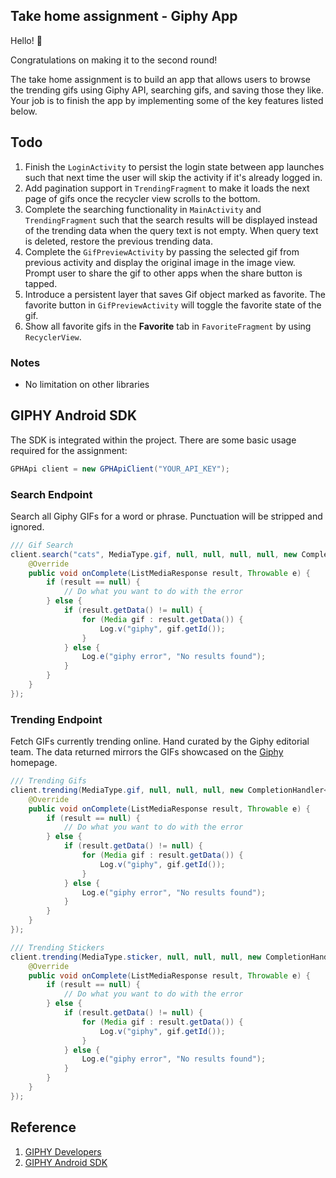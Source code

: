 ## Take home assignment - Giphy App
Hello! 👋

Congratulations on making it to the second round!

The take home assignment is to build an app that allows users to browse the trending gifs using Giphy API, searching gifs, and saving those they like. Your job is to finish the app by implementing some of the key features listed below.

## Todo

1. Finish the `LoginActivity` to persist the login state between app launches such that next time the user will skip the activity if it's already logged in.
2. Add pagination support in `TrendingFragment` to make it loads the next page of gifs once the recycler view scrolls to the bottom.
3. Complete the searching functionality in `MainActivity` and `TrendingFragment` such that the search results will be displayed instead of the trending data when the query text is not empty. When query text is deleted, restore the previous trending data.
4. Complete the `GifPreviewActivity` by passing the selected gif from previous activity and display the original image in the image view. Prompt user to share the gif to other apps when the share button is tapped.
5. Introduce a persistent layer that saves Gif object marked as favorite. The favorite button in `GifPreviewActivity` will toggle the favorite state of the gif.
6. Show all favorite gifs in the **Favorite** tab in `FavoriteFragment` by using `RecyclerView`.

### Notes

* No limitation on other libraries

## GIPHY Android SDK

The SDK is integrated within the project. There are some basic usage required for the assignment:

```java
GPHApi client = new GPHApiClient("YOUR_API_KEY");
```

### Search Endpoint
Search all Giphy GIFs for a word or phrase. Punctuation will be stripped and ignored.

```java
/// Gif Search
client.search("cats", MediaType.gif, null, null, null, null, new CompletionHandler<ListMediaResponse>() {
    @Override
    public void onComplete(ListMediaResponse result, Throwable e) {
        if (result == null) {
            // Do what you want to do with the error
        } else {
            if (result.getData() != null) {
                for (Media gif : result.getData()) {
                    Log.v("giphy", gif.getId());
                }
            } else {
                Log.e("giphy error", "No results found");
            }
        }
    }
});
```

### Trending Endpoint
Fetch GIFs currently trending online. Hand curated by the Giphy editorial team. The data returned mirrors the GIFs showcased on the [Giphy](https://www.giphy.com) homepage.

```java
/// Trending Gifs
client.trending(MediaType.gif, null, null, null, new CompletionHandler<ListMediaResponse>() {
    @Override
    public void onComplete(ListMediaResponse result, Throwable e) {
        if (result == null) {
            // Do what you want to do with the error
        } else {
            if (result.getData() != null) {
                for (Media gif : result.getData()) {
                    Log.v("giphy", gif.getId());
                }
            } else {
                Log.e("giphy error", "No results found");
            }
        }
    }
});

/// Trending Stickers
client.trending(MediaType.sticker, null, null, null, new CompletionHandler<ListMediaResponse>() {
    @Override
    public void onComplete(ListMediaResponse result, Throwable e) {
        if (result == null) {
            // Do what you want to do with the error
        } else {
            if (result.getData() != null) {
                for (Media gif : result.getData()) {
                    Log.v("giphy", gif.getId());
                }
            } else {
                Log.e("giphy error", "No results found");
            }
        }
    }
});
```

## Reference
1. [GIPHY Developers](https://developers.giphy.com/docs/)
2. [GIPHY Android SDK](https://github.com/Giphy/giphy-android-sdk-core)

